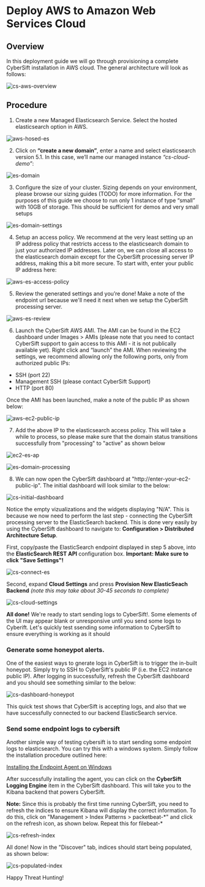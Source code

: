 # Deploy AWS to Amazon Web Services Cloud

## Overview
In this deployment guide we will go through provisioning a complete CyberSift installation in AWS cloud. The general architecture will look as follows:

![cs-aws-overview](https://docs.google.com/drawings/d/1sM1wzGNCuBX9Yn0IKkWQ6ArDqJ5IaD-owGavwFPfoVI/pub?w=960&h=720)

## Procedure

1. Create a new Managed Elasticsearch Service. Select the hosted elasticsearch option in AWS.

![aws-hosed-es](https://docs.google.com/drawings/d/1QvRwJ7rMoQ3CRl1HLMsRJuvVm6amx0WOoBP30gpPjSg/pub?w=778&h=145)

2. Click on **“create a new domain”**, enter a name and select elasticsearch version 5.1. In this case, we’ll name our managed instance *“cs-cloud-demo”*:

![es-domain](https://docs.google.com/drawings/d/1_pbq8I5Vw-JI0rO5fNBKd3XeBBI7cDyP4ns-AqQl_7s/pub?w=875&h=611)

3. Configure the size of your cluster. Sizing depends on your environment, please browse our sizing guides (TODO) for more information. For the purposes of this guide we choose to run only 1 instance of type “small” with 10GB of storage. This should be sufficient for demos and very small setups

![es-domain-settings](https://docs.google.com/drawings/d/1w_vVfW-ckPHbTZY_T5pAlEHgSIQ_BGSupznGLfcDkCA/pub?w=756&h=680)

4. Setup an access policy. We recommend at the very least setting up an IP address policy that restricts access to the elasticsearch domain to just your authorized IP addresses. Later on, we can close all access to the elasticsearch domain except for the CyberSift processing server IP address, making this a bit more secure. To start with, enter your public IP address here:

![aws-es-access-policy](https://docs.google.com/drawings/d/1SyXgmHyVHSG6CnejC0IjCRA4iBGMyKFQ8rJWuAY2UoM/pub?w=899&h=518)

5. Review the generated settings and you’re done! Make a note of the endpoint url because we'll need it next when we setup the CyberSift processing server.

![aws-es-review](https://docs.google.com/drawings/d/1uqOf9zEhMUOcjL5qWxqamduppHYBosYdQr9Rs9YgVQY/pub?w=918&h=2540)

6. Launch the CyberSift AWS AMI. The AMI can be found in the EC2 dashboard under Images > AMIs (please note that you need to contact CyberSift support to gain access to this AMI - it is not publically available yet). Right click and “launch” the AMI. When reviewing the settings, we recommend allowing only the following ports, only from authorized public IPs:

 * SSH (port 22)
 * Management SSH (please contact CyberSift Support)
 * HTTP (port 80) 
 
 Once the AMI has been launched, make a note of the public IP as shown below:
 
 ![aws-ec2-public-ip](https://docs.google.com/drawings/d/1q40e6QMZpqEmpUO9P9AAF_UM0ToAv8j4V8kfvw0wNdk/pub?w=499&h=100)
 
 7. Add the above IP to the elasticsearch access policy. This will take a while to process, so please make sure that the domain status transitions successfully from "processing" to "active" as shown below
 
 ![ec2-es-ap](https://docs.google.com/drawings/d/1m0HqlJykjOf8S8Oa1yG5MvQNHyIFviT9MVDUGwntfMo/pub?w=578&h=491)
 
 ![es-domain-processing](https://docs.google.com/drawings/d/1K6RJoyzV6FZkrjyYC8XUDOj0_vGiRr3NLjLUY68Wo8w/pub?w=274&h=134)
 
 8. We can now open the CyberSift dashboard at "http://enter-your-ec2-public-ip". The initial dashboard will look similar to the below:
 
 ![cs-initial-dashboard](https://docs.google.com/drawings/d/1lVv8dAV1LUS7wS8z9GI7iHLSOkv2lLSBpXt7AESXmCk/pub?w=924&h=392)
 
 Notice the empty vizualizations and the widgets displaying "N/A". This is because we now need to perform the last step - connecting the CyberSift processing server to the ElasticSearch backend. This is done very easily by using the CyberSift dashboard to navigate to: **Configuration > Distributed Architecture Setup**.  
 
 First, copy/paste the ElasticSearch endpoint displayed in step 5 above, into the **ElasticSearch REST API** configuration box. **Important: Make sure to click "Save Settings"!** 
 
 ![cs-connect-es](https://docs.google.com/drawings/d/1bqa0CsPsiPKOpSCUQ1nFzheFtqoXRLLA73hOfK7bhDQ/pub?w=812&h=680)
 
 Second, expand **Cloud Settings** and press **Provision New ElasticSeach Backend** *(note this may take about 30-45 seconds to complete)*
 
 ![cs-cloud-settings](https://docs.google.com/drawings/d/1Pq5L4MSvoX4SQMf1Ac2bX657E4u-kXWZ14W0jvbj7bk/pub?w=365&h=281)
 

**All done!** We're ready to start sending logs to CyberSift!. Some elements of the UI may appear blank or unresponsive until you send some logs to Cyberift. Let's quickly test ssending some information to CyberSift to ensure everything is working as it should

### Generate some honeypot alerts.

One of the easiest ways to gnerate logs in CyberSift is to trigger the in-built honeypot. Simply try to SSH to CyberSift's public IP (i.e. the EC2 instance public IP). After logging in successfully, refresh the CyberSift dashboard and you should see something similar to the below:

![cs-dashboard-honeypot](https://docs.google.com/drawings/d/1ZRJIOdCS0QMnwEg83S7DZXQ-v6RggHnk_sM8WlzKyzQ/pub?w=929&h=100)

This quick test shows that CyberSift is accepting logs, and also that we have successfully connected to our backend ElasticSearch service.

### Send some endpoint logs to cybersift

Another simple way of testing cybersift is to start sending some endpoint logs to elasticsearch. You can try this with a windows system. Simply follow the installation procedure outlined here:

[Installing the Endpoint Agent on Windows](https://github.com/CyberSift/CyberSift_Documentation/blob/master/Deployment%20Guides/endpoint/windows-endpoint.md)

After successfully installing the agent, you can click on the **CyberSift Logging Engine** item in the CyberSift dashboard. This will take you to the Kibana backend that powers CyberSift. 

**Note:** Since this is probably the first time running CyberSift, you need to refresh the indices to ensure Kibana will display the correct information. To do this, click on "Management > Index Patterns > packetbeat-\*" and click on the refresh icon, as shown below. Repeat this for filebeat-\*

![cs-refresh-index](https://docs.google.com/drawings/d/1qztmpOz02rD09wX9HZ9qZawxpxG-NhQcqLXo5sQjbdw/pub?w=926&h=276)

All done! Now in the "Discover" tab, indices should start being populated, as shown below:

![cs-populated-index](https://docs.google.com/drawings/d/1YxPwOAKxjXnTmxiKGuBMIgIPOpsK6F62_ayb2P5QN3w/pub?w=925&h=204)

Happy Threat Hunting!

